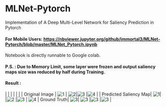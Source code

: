 # MLNet-Pytorch
Implementation of A Deep Multi-Level Network for Saliency Prediction in Pytorch

#### For Mobile Users: https://nbviewer.jupyter.org/github/immortal3/MLNet-Pytorch/blob/master/MLNet_Pytorch.ipynb

Notebook is directly runnable to Google colab.


#### P.S. : Due to Memory Limit, some layer were frozen and output saliency maps size was reduced by half during Training.
#### Result :


| | | | | |
| Original Image | ![1](https://github.com/immortal3/MLNet-Pytorch/readme-content/1.png) | ![2](https://github.com/immortal3/MLNet-Pytorch/readme-content/2.png)|![3](https://github.com/immortal3/MLNet-Pytorch/readme-content/3.png) |![4](https://github.com/immortal3/MLNet-Pytorch/readme-content/4.png) |
| Predicted Saliency Map| ![1](https://github.com/immortal3/MLNet-Pytorch/readme-content/1_pred.png)| |![2](https://github.com/immortal3/MLNet-Pytorch/readme-content/2_pred.png) |![3](https://github.com/immortal3/MLNet-Pytorch/readme-content/3_pred.png) | ![4](https://github.com/immortal3/MLNet-Pytorch/readme-content/4_pred.png)
| Ground Truth| ![3](https://github.com/immortal3/MLNet-Pytorch/readme-content/1_gt.png)| ![3](https://github.com/immortal3/MLNet-Pytorch/readme-content/2_gt.png) |![3](https://github.com/immortal3/MLNet-Pytorch/readme-content/3_gt.png) |![3](https://github.com/immortal3/MLNet-Pytorch/readme-content/4_gt.png) |






